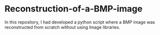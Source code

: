 # Reconstruction-of-a-BMP-image
In this repository, I had developed a python script where a BMP image was reconstructed from scratch without using Image libraries.
